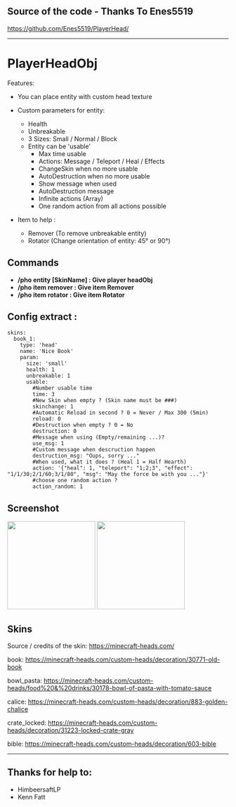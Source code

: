 ## Source of the code - Thanks To Enes5519
https://github.com/Enes5519/PlayerHead/

-----------------

# PlayerHeadObj
Features:
* You can place entity with custom head texture
* Custom parameters for entity:
  * Health
  * Unbreakable
  * 3 Sizes: Small / Normal / Block
  * Entity can be 'usable'
    * Max time usable
    * Actions: Message / Teleport / Heal / Effects
    * ChangeSkin when no more usable
    * AutoDestruction when no more usable
    * Show message when used
    * AutoDestruction message
    * Infinite actions (Array)
    * One random action from all actions possible

* Item to help :
  * Remover (To remove unbreakable entity)
  * Rotator (Change orientation of entity: 45° or 90°)
  
## Commands  
- **/pho entity [SkinName] : Give player headObj**
- **/pho item remover : Give item Remover**
- **/pho item rotator : Give item Rotator**

## Config extract :
```
skins:
  book_1:
    type: 'head'
    name: 'Nice Book'
    param:
      size: 'small'
      health: 1
      unbreakable: 1
      usable:
        #Number usable time
        time: 3
        #New Skin when empty ? (Skin name must be ###)
        skinchange: 1
        #Automatic Reload in second ? 0 = Never / Max 300 (5min)
        reload: 0
        #Destruction when empty ? 0 = No
        destruction: 0
        #Message when using (Empty/remaining ...)?
        use_msg: 1
        #Custom message when descruction happen
        destruction_msg: "Oups, sorry ..."
        #When used, what it does ? (Heal 1 = Half Hearth)
        action: '{"heal": 1, "teleport": "1;2;3", "effect": "1/1/30;2/1/60;3/1/80", "msg": "May the force be with you ..."}'
        #choose one random action ?
        action_random: 1
```
  
## Screenshot 
<img height=200 src="https://i.ibb.co/9wq4s7R/playerheadobj-V1.png" />
<img height=200 src="https://i.ibb.co/wgQZ0m9/playerheadobj-V2.png" />

## Skins
Source / credits of the skin: https://minecraft-heads.com/

book: https://minecraft-heads.com/custom-heads/decoration/30771-old-book

bowl_pasta: https://minecraft-heads.com/custom-heads/food%20&%20drinks/30178-bowl-of-pasta-with-tomato-sauce

calice: https://minecraft-heads.com/custom-heads/decoration/883-golden-chalice

crate_locked: https://minecraft-heads.com/custom-heads/decoration/31223-locked-crate-gray

bible: https://minecraft-heads.com/custom-heads/decoration/603-bible

-----------------

## Thanks for help to:
- HimbeersaftLP
- Kenn Fatt
